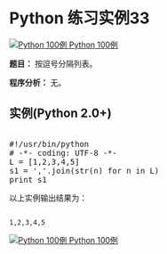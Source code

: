 Python 练习实例33
=============

 [![Python 100例](../images/up.gif)
 Python 100例](python-100-examples.html)


 **题目：** 按逗号分隔列表。

 **程序分析：** 无。

  实例(Python 2.0+)
---------------

 <pre>

#!/usr/bin/python
# -*- coding: UTF-8 -*-
L = [1,2,3,4,5]
s1 = ','.join(str(n) for n in L)
print s1
</pre>

 以上实例输出结果为：


```

1,2,3,4,5

```

[![Python 100例](../images/up.gif)
 Python 100例](python-100-examples.html)
